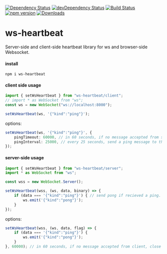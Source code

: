 [![Dependency Status](https://david-dm.org/plantain-00/ws-heartbeat.svg)](https://david-dm.org/plantain-00/ws-heartbeat)
[![devDependency Status](https://david-dm.org/plantain-00/ws-heartbeat/dev-status.svg)](https://david-dm.org/plantain-00/ws-heartbeat#info=devDependencies)
[![Build Status](https://travis-ci.org/plantain-00/ws-heartbeat.svg?branch=master)](https://travis-ci.org/plantain-00/ws-heartbeat)
[![npm version](https://badge.fury.io/js/ws-heartbeat.svg)](https://badge.fury.io/js/ws-heartbeat)
[![Downloads](https://img.shields.io/npm/dm/ws-heartbeat.svg)](https://www.npmjs.com/package/ws-heartbeat)

# ws-heartbeat
Server-side and client-side heartbeat library for ws and browser-side Websocket.

#### install

`npm i ws-heartbeat`

#### client side usage

```ts
import { setWsHeartbeat } from "ws-heartbeat/client";
// import * as WebSocket from "ws";
const ws = new WebSocket("ws://localhost:8000");

setWsHeartbeat(ws, '{"kind":"ping"}');
```

options:

```ts
setWsHeartbeat(ws, '{"kind":"ping"}', {
    pingTimeout: 60000, // in 60 seconds, if no message accepted from server, close the connection.
    pingInterval: 25000, // every 25 seconds, send a ping message to the server.
});
```

#### server-side usage

```ts
import { setWsHeartbeat } from "ws-heartbeat/server";
import * as WebSocket from "ws";

const wss = new WebSocket.Server();

setWsHeartbeat(wss, (ws, data, binary) => {
    if (data === '{"kind":"ping"}') { // send pong if recieved a ping.
        ws.emit('{"kind":"pong"}');
    }
});
```

options:

```ts
setWsHeartbeat(wss, (ws, data, flag) => {
    if (data === '{"kind":"ping"}') {
        ws.emit('{"kind":"pong"}');
    }
}, 60000); // in 60 seconds, if no message accepted from client, close the connection.
```
